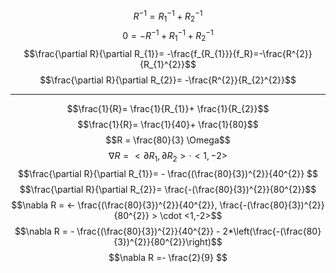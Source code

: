 $$R^{-1 }= R_{1}^{-1}+ R_{2}^{-1}$$
$$0= - R^{-1} + R_{1}^{-1}+R_{2}^{-1}$$
$$\frac{\partial R}{\partial R_{1}}= -\frac{f_{R_{1}}}{f_R}=-\frac{R^{2}}{R_{1}^{2}}$$
$$\frac{\partial R}{\partial R_{2}}= -\frac{R^{2}}{R_{2}^{2}}$$



-----

$$\frac{1}{R}= \frac{1}{R_{1}}+ \frac{1}{R_{2}}$$
$$\frac{1}{R}= \frac{1}{40}+ \frac{1}{80}$$
$$R = \frac{80}{3} \Omega$$
$$\nabla R = <\partial R_{1}, \partial R_{2}> \cdot <1,-2>$$
$$\frac{\partial R}{\partial R_{1}}= - \frac{(\frac{80}{3})^{2}}{40^{2}} $$
$$\frac{\partial R}{\partial R_{2}}= \frac{-(\frac{80}{3})^{2}}{80^{2}}$$
$$\nabla R = <- \frac{(\frac{80}{3})^{2}}{40^{2}}, \frac{-(\frac{80}{3})^{2}}{80^{2}} > \cdot <1,-2>$$
$$\nabla R = - \frac{(\frac{80}{3})^{2}}{40^{2}} - 2*\left(\frac{-(\frac{80}{3})^{2}}{80^{2}}\right)$$
$$\nabla R =- \frac{2}{9} $$

